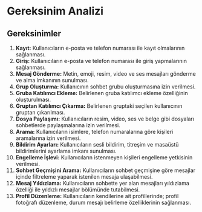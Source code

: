 # Gereksinim Analizi

## Gereksinimler
1. **Kayıt:**  Kullanıcıların e-posta ve telefon numarası ile kayıt olmalarının sağlanması.
2. **Giriş:** Kullanıcıların e-posta ve telefon numarası ile giriş yapmalarının sağlanması.
3. **Mesaj Gönderme:**  Metin, emoji, resim, video ve ses mesajları gönderme ve alma imkanının sunulması.
4. **Grup Oluşturma:** Kullanıcının sohbet grubu oluşturmasına izin verilmesi.
5. **Gruba Katılımcı Ekleme:** Belirlenen gruba katılımcı ekleme özelliğinin oluşturulması.
6. **Gruptan Katılımcı Çıkarma:** Belirlenen gruptaki seçilen kullanıcının gruptan çıkarılması.
7. **Dosya Paylaşımı:**  Kullanıcıların resim, video, ses ve belge gibi dosyaları sohbetlerde paylaşmalarına izin verilmesi.
8. **Arama:**  Kullanıcıların isimlere, telefon numaralarına göre kişileri aramalarına izin verilmesi.
9. **Bildirim Ayarları:**  Kullanıcıların sesli bildirim, titreşim ve masaüstü bildirimlerini ayarlama imkanı sunulması.
10. **Engelleme İşlevi:**  Kullanıcıların istenmeyen kişileri engelleme yetkisinin verilmesi.
11. **Sohbet Geçmişini Arama:** Kullanıcıların sohbet geçmişine göre mesajlar içinde filtreleme yaparak istenilen mesaja ulaşabilmesi.
12. **Mesaj Yıldızlama:** Kullanıcıların sohbette yer alan mesajları yıldızlama özelliği ile yıldızlı mesajlar bölümünde tutabilmesi.
13. **Profil Düzenleme:** Kullanıcıların kendilerine ait profillerinde; profil fotoğrafı düzenleme, durum mesajı belirleme özelliklerinin sağlanması.
